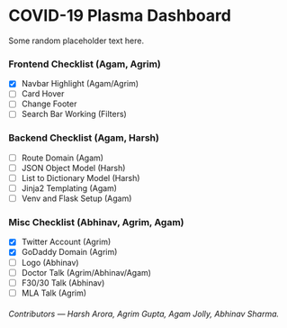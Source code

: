 # COVID-19 Plasma Dashboard

Some random placeholder text here. 

### Frontend Checklist (Agam, Agrim)

- [x] Navbar Highlight (Agam/Agrim)
- [ ] Card Hover
- [ ] Change Footer
- [ ] Search Bar Working (Filters) 

### Backend Checklist (Agam, Harsh)

- [ ] Route Domain (Agam)
- [ ] JSON Object Model (Harsh)
- [ ] List to Dictionary Model (Harsh) 
- [ ] Jinja2 Templating (Agam)
- [ ] Venv and Flask Setup (Agam)

### Misc Checklist (Abhinav, Agrim, Agam)

- [x] Twitter Account (Agrim)
- [x] GoDaddy Domain (Agrim)
- [ ] Logo (Abhinav)
- [ ] Doctor Talk (Agrim/Abhinav/Agam)
- [ ] F30/30 Talk (Abhinav)
- [ ] MLA Talk (Agrim) 

<h6>Contributors &mdash; Harsh Arora, Agrim Gupta, Agam Jolly, Abhinav Sharma.
